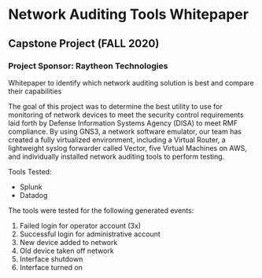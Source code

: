 # Network Auditing Tools Whitepaper
## Capstone Project (FALL 2020)
### Project Sponsor: Raytheon Technologies
Whitepaper to identify which network auditing solution is best and compare their capabilities

The goal of this project was to determine the best utility to use for monitoring of network devices to meet the security control requirements laid forth by Defense Information Systems Agency (DISA) to meet RMF compliance. By using GNS3, a network software emulator, our team has created a fully virtualized environment, including a Virtual Router, a lightweight syslog forwarder called Vector, five Virtual Machines on AWS, and individually installed network auditing tools to perform testing.

Tools Tested:
* Splunk
* Datadog

The tools were tested for the following generated events:
1. Failed login for operator account (3x)
2. Successful login for administrative account
3. New device added to network
4. Old device taken off network
5. Interface shutdown
6. Interface turned on
